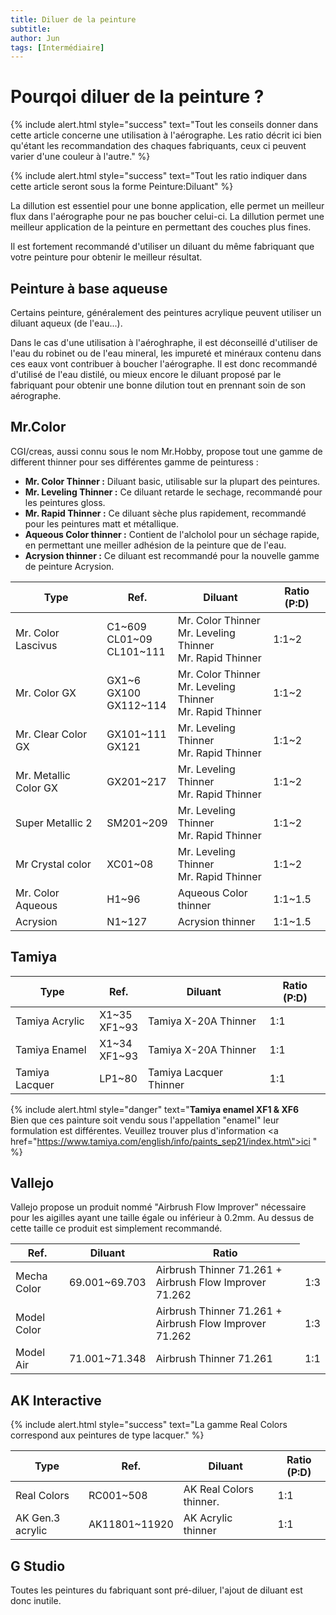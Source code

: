 ```yaml
---
title: Diluer de la peinture
subtitle:
author: Jun
tags: [Intermédiaire]
---
```


# Pourqoi diluer de la peinture ?

{% include alert.html style="success" text="Tout les conseils donner dans cette article concerne une utilisation à l'aérographe. Les ratio décrit ici bien qu'étant les recommandation des chaques fabriquants, ceux ci peuvent varier d'une couleur à l'autre." %}

{% include alert.html style="success" text="Tout les ratio indiquer dans cette article seront sous la forme Peinture:Diluant" %}

La dillution est essentiel pour une bonne application, elle permet un meilleur flux dans l'aérographe pour ne pas boucher celui-ci. La dillution permet une meilleur application de la peinture en permettant des couches plus fines.

Il est fortement recommandé d'utiliser un diluant du même fabriquant que votre peinture pour obtenir le meilleur résultat.

## Peinture à base aqueuse

Certains peinture, généralement des peintures acrylique peuvent utiliser un diluant aqueux (de l'eau...).

Dans le cas d'une utilisation à l'aéroghraphe, il est déconseillé d'utiliser de l'eau du robinet ou de l'eau mineral, les impureté et minéraux contenu dans ces eaux vont contribuer à boucher l'aérographe. Il est donc recommandé d'utilisé de l'eau distilé, ou mieux encore le diluant proposé par le fabriquant pour obtenir une bonne dilution tout en prennant soin de son aérographe.

## Mr.Color

CGI/creas, aussi connu sous le nom Mr.Hobby, propose tout une gamme de different thinner pour ses différentes gamme de peinturess :
- **Mr. Color Thinner :** Diluant basic, utilisable sur la plupart des peintures.
- **Mr. Leveling Thinner :** Ce diluant retarde le sechage, recommandé pour les peintures gloss.
- **Mr. Rapid Thinner :** Ce diluant sèche plus rapidement, recommandé pour les peintures matt et métallique.
- **Aqueous Color thinner :** Contient de l'alcholol pour un séchage rapide, en permettant une meiller adhésion de la peinture que de l'eau.
- **Acrysion thinner :** Ce diluant est recommandé pour la nouvelle gamme de peinture Acrysion.

<table class="uk-table uk-table-divider">
    <thead>
        <tr>
            <th class="uk-table-shrink">Type</th>
            <th class="uk-table-shrink">Ref.</th>
            <th>Diluant</th>
            <th class="uk-table-shrink">Ratio (P:D)</th>
        </tr>
    </thead>
    <tbody>
        <tr>
            <td>Mr. Color<br/>Lascivus</td>
            <td>C1~609<br/>CL01~09<br/>CL101~111</td>
            <td>Mr. Color Thinner<br/>Mr. Leveling Thinner<br/>Mr. Rapid Thinner</td>
            <td>1:1~2</td>
        </tr>
        <tr>
            <td>Mr. Color GX</td>
            <td>GX1~6<br/>GX100<br/>GX112~114</td>
            <td>Mr. Color Thinner<br/>Mr. Leveling Thinner<br/>Mr. Rapid Thinner</td>
            <td>1:1~2</td>
        </tr>
        <tr>
            <td>Mr. Clear Color GX</td>
            <td>GX101~111<br/>GX121</td>
            <td>Mr. Leveling Thinner<br/>Mr. Rapid Thinner</td>
            <td>1:1~2</td>
        </tr>
        <tr>
            <td>Mr. Metallic Color GX</td>
            <td>GX201~217</td>
            <td>Mr. Leveling Thinner<br/>Mr. Rapid Thinner</td>
            <td>1:1~2</td>
        </tr>
        <tr>
            <td>Super Metallic 2</td>
            <td>SM201~209</td>
            <td>Mr. Leveling Thinner<br/>Mr. Rapid Thinner</td>
            <td>1:1~2</td>
        </tr>
        <tr>
            <td>Mr Crystal color</td>
            <td>XC01~08</td>
            <td>Mr. Leveling Thinner<br/>Mr. Rapid Thinner</td>
            <td>1:1~2</td>
        </tr>
        <tr>
            <td>Mr. Color Aqueous</td>
            <td>H1~96</td>
            <td>Aqueous Color thinner</td>
            <td>1:1~1.5</td>
        </tr>
        <tr>
            <td>Acrysion</td>
            <td>N1~127</td>
            <td>Acrysion thinner</td>
            <td>1:1~1.5</td>
        </tr>
    </tbody>
</table>

## Tamiya

<table class="uk-table uk-table-divider">
    <thead>
        <tr>
            <th class="uk-table-shrink">Type</th>
            <th class="uk-table-shrink">Ref.</th>
            <th>Diluant</th>
            <th class="uk-table-shrink">Ratio (P:D)</th>
        </tr>
    </thead>
    <tbody>
        <tr>
            <td>Tamiya Acrylic</td>
            <td>X1~35<br/>XF1~93</td>
            <td>Tamiya X-20A Thinner</td>
            <td>1:1</td>
        </tr>
        <tr>
            <td>Tamiya Enamel</td>
            <td>X1~34<br/>XF1~93</td>
            <td>Tamiya X-20A Thinner</td>
            <td>1:1</td>
        </tr>
        <tr>
            <td>Tamiya Lacquer</td>
            <td>LP1~80</td>
            <td>Tamiya Lacquer Thinner</td>
            <td>1:1</td>
        </tr>
    </tbody>
</table>

{% include alert.html style="danger" text="<strong>Tamiya enamel XF1 & XF6</strong><br/> Bien que ces painture soit vendu sous l'appellation \"enamel\" leur formulation est différentes. Veuillez trouver plus d'information <a href=\"https://www.tamiya.com/english/info/paints_sep21/index.htm\">ici</a> " %}

## Vallejo

Vallejo propose un produit nommé "Airbrush Flow Improver" nécessaire pour les aigilles ayant une taille égale ou inférieur à 0.2mm. Au dessus de cette taille ce produit est simplement recommandé.

<table class="uk-table uk-table-divider">
    <thead>
        <tr>
            <th class="uk-table-shrink">Ref.</th>
            <th>Diluant</th>
            <th>Ratio</th>
        </tr>
    </thead>
    <tbody>
        <tr>
            <td>Mecha Color</td>
            <td>69.001~69.703</td>
            <td>Airbrush Thinner 71.261 + Airbrush Flow Improver 71.262</td>
            <td>1:3</td>
        </tr>
        <tr>
            <td>Model Color</td>
            <td></td>
            <td>Airbrush Thinner 71.261 + Airbrush Flow Improver 71.262</td>
            <td>1:3</td>
        </tr>
        <tr>
            <td>Model Air</td>
            <td>71.001~71.348</td>
            <td>Airbrush Thinner 71.261</td>
            <td>1:1</td>
        </tr>
    </tbody>
</table>

## AK Interactive
{% include alert.html style="success" text="La gamme Real Colors correspond aux peintures de type lacquer." %}

<table class="uk-table uk-table-divider">
    <thead>
        <tr>
            <th class="uk-table-shrink">Type</th>
            <th class="uk-table-shrink">Ref.</th>
            <th>Diluant</th>
            <th class="uk-table-shrink">Ratio (P:D)</th>
        </tr>
    </thead>
    <tbody>
        <tr>
            <td>Real Colors</td>
            <td>RC001~508</td>
            <td>AK Real Colors thinner.</td>
            <td>1:1</td>
        </tr>
        <tr>
            <td>AK Gen.3 acrylic</td>
            <td>AK11801~11920</td>
            <td>AK Acrylic thinner</td>
            <td>1:1</td>
        </tr>
    </tbody>
</table>

## G Studio

Toutes les peintures du fabriquant sont pré-diluer, l'ajout de diluant est donc inutile.

